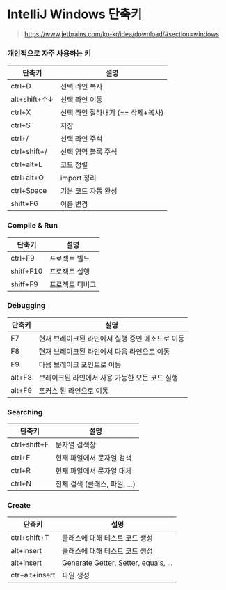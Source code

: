 # IntelliJ Windows 단축키
> https://www.jetbrains.com/ko-kr/idea/download/#section=windows

### 개인적으로 자주 사용하는 키
|단축키|설명|
|---|-----|
|ctrl+D|선택 라인 복사|
|alt+shift+↑↓|선택 라인 이동|
|ctrl+X|선택 라인 잘라내기 (== 삭제+복사)|
|ctrl+S|저장|
|ctrl+/|선택 라인 주석|
|ctrl+shift+/|선택 영역 블록 주석|
|ctrl+alt+L|코드 정렬|
|ctrl+alt+O|import 정리|
|ctrl+Space|기본 코드 자동 완성|
|shift+F6|이름 변경|

### Compile & Run
|단축키|설명|
|---|-----|
|ctrl+F9|프로젝트 빌드|
|shitf+F10|프로젝트 실행|
|shitf+F9|프로젝트 디버그|

### Debugging
|단축키|설명|
|---|-----|
|F7|현재 브레이크된 라인에서 실행 중인 메소드로 이동|
|F8|현재 브레이크된 라인에서 다음 라인으로 이동|
|F9|다음 브레이크 포인트로 이동|
|alt+F8|브레이크된 라인에서 사용 가능한 모든 코드 실행|
|alt+F9|포커스 된 라인으로 이동|

### Searching
|단축키|설명|
|---|-----|
|ctrl+shift+F|문자열 검색창|
|ctrl+F|현재 파일에서 문자열 검색|
|ctrl+R|현재 파일에서 문자열 대체|
|ctrl+N|전체 검색 (클래스, 파일, ...)|

### Create
|단축키|설명|
|---|-----|
|ctrl+shift+T|클래스에 대해 테스트 코드 생성|
|alt+insert|클래스에 대해 테스트 코드 생성|
|alt+insert|Generate Getter, Setter, equals, ...|
|ctr+alt+insert|파일 생성|
